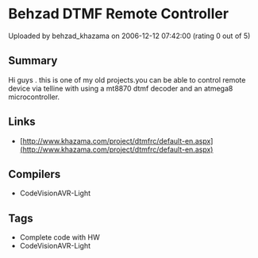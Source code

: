 # Behzad DTMF Remote Controller

Uploaded by behzad_khazama on 2006-12-12 07:42:00 (rating 0 out of 5)

## Summary

Hi guys . this is one of my old projects.you can be able to control remote device via telline with using a mt8870 dtmf decoder and an atmega8 microcontroller.

## Links

- [http://www.khazama.com/project/dtmfrc/default-en.aspx](http://www.khazama.com/project/dtmfrc/default-en.aspx)

## Compilers

- CodeVisionAVR-Light

## Tags

- Complete code with HW
- CodeVisionAVR-Light
